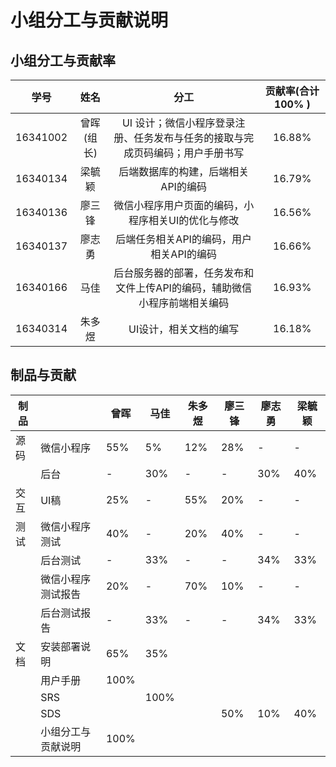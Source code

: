 # 小组分工与贡献说明

## 小组分工与贡献率

|   学号   |   姓名    |   分工   | 贡献率(合计 100% ) |
| :------: | :---------------------------------: | :--------------------------------------: | :-----------: |
| 16341002 |  曾晖 (组长) | UI 设计；微信小程序登录注册、任务发布与任务的接取与完成页码编码；用户手册书写 |      16.88%      |
| 16340134 |  梁毓颖  | 后端数据库的构建，后端相关API的编码   |     16.79%    |
| 16340136 |  廖三锋  |  微信小程序用户页面的编码，小程序相关UI的优化与修改  |     16.56%    |
| 16340137 |  廖志勇  |  后端任务相关API的编码，用户相关API的编码  |      16.66%   |
| 16340166 |  马佳    |  后台服务器的部署，任务发布和文件上传API的编码，辅助微信小程序前端相关编码   |     16.93%    |
| 16340314 |  朱多煜  |  UI设计，相关文档的编写  |    16.18%    |

## 制品与贡献

|制品|         |曾晖|马佳|朱多煜|廖三锋|廖志勇|梁毓颖|
| ---- | ----------------- | ---- | ---- | ---- | ---- | ---- | ---- |
| 源码   | 微信小程序 | 55% | 5% |	12% | 28% |	- |	- |
|      | 后台 | - | 30% |	- |	- |	30% | 40% |
| 交互	 | UI稿 | 25% |	- | 55% | 20% |	- | - |
| 测试	 | 微信小程序测试 | 40% | - | 20% | 40% | - | - |
|      | 后台测试 | - | 33% | - | - | 34% |	33% |
|      | 微信小程序测试报告 | 20% | - | 70% | 10% |	- |	- |
|      | 后台测试报告 |	- |	33% | - | - | 34% |	33% |
| 文档   | 安装部署说明 | 65% | 35% | | | |  |
|      | 用户手册 | 100% | | | | | |
|      | SRS | | 100% | | |  | |
|      | SDS | | |  | 50% | 10% | 40% |
|      | 小组分工与贡献说明 | 100% | | | | | |
